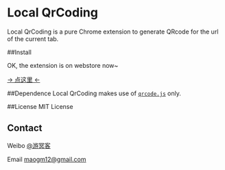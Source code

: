 # Local QrCoding

Local QrCoding is a pure Chrome extension to generate QRcode for the url of the current tab.

##Install

OK, the extension is on webstore now~ 

[-> 点这里 <-](https://chrome.google.com/webstore/detail/local-qrcoding/mlameehlcfjhckamekhnnbcgimhphbjd)


##Dependence
Local QrCoding makes use of [`qrcode.js`](http://davidshimjs.github.io/qrcodejs/ "qrcode.js") only.

##License
MIT License

## Contact
Weibo [@游冥客](http://weibo.com/garnel)

Email <maogm12@gmail.com>